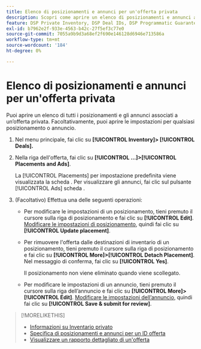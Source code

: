 ```yaml
---
title: Elenco di posizionamenti e annunci per un'offerta privata
description: Scopri come aprire un elenco di posizionamenti e annunci associati a un’offerta privata.
feature: DSP Private Inventory, DSP Deal IDs, DSP Programmatic Guaranteed Deals
exl-id: b7962e2f-933e-4563-b42c-27f5ef3c77e0
source-git-commit: 7055a9b9d3a68ef2f690e146128d6946e713586a
workflow-type: tm+mt
source-wordcount: '184'
ht-degree: 0%

---
```


# Elenco di posizionamenti e annunci per un&#39;offerta privata

Puoi aprire un elenco di tutti i posizionamenti e gli annunci associati a un’offerta privata. Facoltativamente, puoi aprire le impostazioni per qualsiasi posizionamento o annuncio.

1. Nel menu principale, fai clic su **[!UICONTROL Inventory]> [!UICONTROL Deals].**

1. Nella riga dell&#39;offerta, fai clic su  **[!UICONTROL ...]>[!UICONTROL Placements and Ads]**.

   La [!UICONTROL Placements] per impostazione predefinita viene visualizzata la scheda . Per visualizzare gli annunci, fai clic sul pulsante [!UICONTROL Ads] scheda .

1. (Facoltativo) Effettua una delle seguenti operazioni:

   * Per modificare le impostazioni di un posizionamento, tieni premuto il cursore sulla riga di posizionamento e fai clic su **[!UICONTROL Edit]**. [Modificare le impostazioni di posizionamento](/help/dsp/campaign-management/placements/placement-settings.md), quindi fai clic su **[!UICONTROL Update placement]**.

   * Per rimuovere l&#39;offerta dalle destinazioni di inventario di un posizionamento, tieni premuto il cursore sulla riga di posizionamento e fai clic su **[!UICONTROL More]>[!UICONTROL Detach Placement]**. Nel messaggio di conferma, fai clic su **[!UICONTROL Yes]**.

      Il posizionamento non viene eliminato quando viene scollegato.

   * Per modificare le impostazioni di un annuncio, tieni premuto il cursore sulla riga dell’annuncio e fai clic su **[!UICONTROL More]>[!UICONTROL Edit]**. [Modificare le impostazioni dell’annuncio](/help/dsp/campaign-management/ads/ad-edit.md), quindi fai clic su **[!UICONTROL Save & submit for review]**.

>[!MORELIKETHIS]
>
>* [Informazioni su Inventario privato](private-inventory-about.md)
>* [Specifica di posizionamenti e annunci per un ID offerta](deal-id-attach-placements.md)
>* [Visualizzare un rapporto dettagliato di un&#39;offerta](deal-view-report.md)

